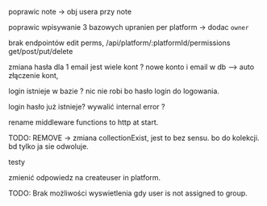 poprawic note -> obj usera przy note 

poprawic wpisywanie 3 bazowych upranien per platform -> dodac `owner`

brak endpointów edit perms,
/api/platform/:platformId/permissions
get/post/put/delete


zmiana hasła dla 1 email jest wiele kont ?   nowe konto i email w db --> auto złączenie kont,


login istnieje w bazie ? nic nie robi bo hasło login  do logowania.

login hasło już istnieje? wywalić internal error ?



rename middleware functions to http at start.


TODO: REMOVE -> zmiana collectionExist, jest to bez sensu. bo do kolekcji. bd tylko ja sie odwoluje.


testy

zmienić odpowiedz na createuser in platform.


TODO: Brak możliwości wyswietlenia gdy user is not assigned to group.



